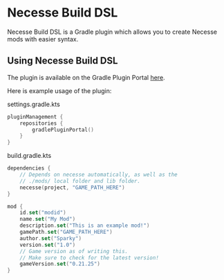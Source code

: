 # Necesse Build DSL

Necesse Build DSL is a Gradle plugin which allows you
to create Necesse mods with easier syntax.

## Using Necesse Build DSL

The plugin is available on the Gradle Plugin Portal [here](https://plugins.gradle.org/plugin/dev.sparky200.necesse-build-dsl).

Here is example usage of the plugin:

settings.gradle.kts
```kts
pluginManagement {
    repositories {
        gradlePluginPortal()
    }
}
```

build.gradle.kts
```kts
dependencies {
    // Depends on necesse automatically, as well as the
    // ./mods/ local folder and lib folder.
    necesse(project, "GAME_PATH_HERE")
}

mod {
    id.set("modid")
    name.set("My Mod")
    description.set("This is an example mod!")
    gamePath.set("GAME_PATH_HERE")
    author.set("Sparky")
    version.set("1.0")
    // Game version as of writing this.
    // Make sure to check for the latest version!
    gameVersion.set("0.21.25")
}
```
